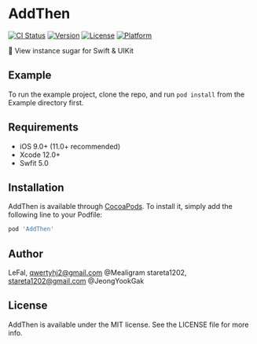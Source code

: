 # AddThen

[![CI Status](https://img.shields.io/travis/stareta1202/AddThen.svg?style=flat)](https://travis-ci.org/stareta1202/AddThen)
[![Version](https://img.shields.io/cocoapods/v/AddThen.svg?style=flat)](https://cocoapods.org/pods/AddThen)
[![License](https://img.shields.io/cocoapods/l/AddThen.svg?style=flat)](https://cocoapods.org/pods/AddThen)
[![Platform](https://img.shields.io/cocoapods/p/AddThen.svg?style=flat)](https://cocoapods.org/pods/AddThen)

🎨 View instance sugar for Swift & UIKit 
## Example

To run the example project, clone the repo, and run `pod install` from the Example directory first.

## Requirements

- iOS 9.0+ (11.0+ recommended)
- Xcode 12.0+
- Swfit 5.0 

## Installation

AddThen is available through [CocoaPods](https://cocoapods.org). To install
it, simply add the following line to your Podfile:

```ruby
pod 'AddThen'
```

## Author

LeFal, qwertyhj2@gmail.com @Mealigram
stareta1202, stareta1202@gmail.com @JeongYookGak

## License

AddThen is available under the MIT license. See the LICENSE file for more info.
